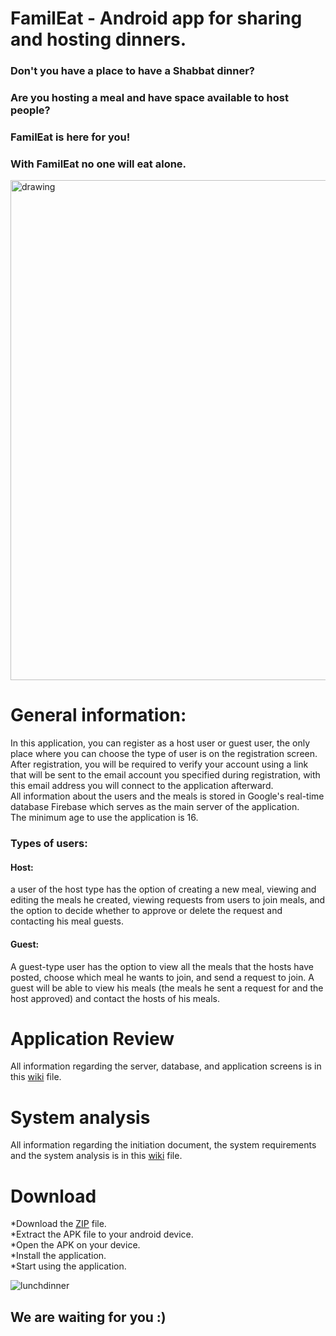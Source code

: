 # FamilEat - Android app for sharing and hosting dinners. 

### Don't you have a place to have a Shabbat dinner?
### Are you hosting a meal and have space available to host people?
### FamilEat is here for you!
### With FamilEat no one will eat alone.


<img src="https://user-images.githubusercontent.com/86108478/212748228-d3f94d11-2fd0-45b2-a756-c9f6157dacd0.png" alt="drawing" hight= "200" width="800"/>


# General information: 
In this application, you can register as a host user or guest user, the only place where you can choose the type of user is on the registration screen.<br>
After registration, you will be required to verify your account using a link that will be sent to the email account you specified during registration, with this email address you will connect to the application afterward.<br>
All information about the users and the meals is stored in Google's real-time database Firebase which serves as the main server of the application.<br>
The minimum age to use the application is 16.

### Types of users:
#### Host:
a user of the host type has the option of creating a new meal, viewing and editing the meals he created, viewing requests from users to join meals, and the option to decide whether to approve or delete the request and contacting his meal guests.
#### Guest:
A guest-type user has the option to view all the meals that the hosts have posted, choose which meal he wants to join, and send a request to join. A guest will be able to view his meals (the meals he sent a request for and the host approved) and contact the hosts of his meals.<br>

# Application Review
All information regarding the server, database, and application screens is in this [wiki](https://github.com/Segev955/FamilEat/wiki/FamilEat-Application-Review) file.<br>
# System analysis
All information regarding the initiation document, the system requirements and the system analysis is in this [wiki](https://github.com/Segev955/FamilEat/wiki/System-analysis) file.<br>
# Download 
*Download the [ZIP](https://github.com/Segev955/FamilEat/files/10437906/FamilEat.zip) file.<br> 
*Extract the APK file to your android device.<br> 
*Open the APK on your device.<br>
*Install the application.<br>
*Start using the application.

![lunchdinner](https://user-images.githubusercontent.com/86108478/212881018-cebbeacf-0537-45bf-b423-7084a91e4491.gif)

## We are waiting for you :)
